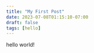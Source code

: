 ```yaml
---
title: "My First Post"
date: 2023-07-08T01:15:10-07:00
draft: false
tags: [hello]
---
```


hello world!